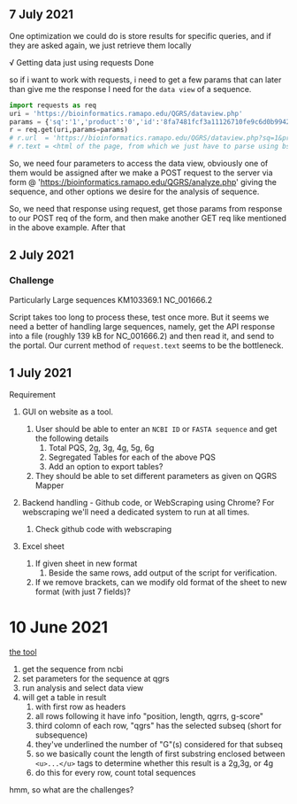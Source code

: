 ## 7 July 2021
One optimization we could do is store results for specific queries, and if they are asked again, we just retrieve them locally

√ Getting data just using requests Done

so if i want to work with requests, i need to get a few params that can later than give me the response I need for the `data view` of a sequence. 

```py
import requests as req
uri = 'https://bioinformatics.ramapo.edu/QGRS/dataview.php'
params = {'sq':'1','product':'0','id':'8fa7481fcf3a11126710fe9c6d0b9942','overlaps':'0'}
r = req.get(uri,params=params)
# r.url  = 'https://bioinformatics.ramapo.edu/QGRS/dataview.php?sq=1&product=0&id=8fa7481fcf3a11126710fe9c6d0b9942&overlaps=0'
# r.text = <html of the page, from which we just have to parse using bs4/xpath or something>
```

So, we need four parameters to access the data view, obviously one of them would be assigned after we make a POST request to the server via form @ 'https://bioinformatics.ramapo.edu/QGRS/analyze.php' giving the sequence, and other options we desire for the analysis of sequence. 

So, we need that response using request, get those params from response to our POST req of the form, and then make another GET req like mentioned in the above example. After that




## 2 July  2021

### Challenge
Particularly Large sequences
		KM103369.1
		NC_001666.2

Script takes too long to process these, test once more. But it seems we need a better of handling large sequences, namely, get the API response into a file (roughly 139 kB for NC_001666.2) and then read it, and send to the portal. Our current method of `request.text` seems to be the bottleneck.


## 1 July 2021

Requirement

1. GUI on website as a tool.
	1. User should be able to enter an `NCBI ID` or `FASTA sequence` and get the following details
		1. Total PQS, 2g, 3g, 4g, 5g, 6g
		2. Segregated Tables for each of the above PQS
		3. Add an option to export tables?
	2. They should be able to set different parameters as given on QGRS Mapper
	
2. Backend handling - Github code, or WebScraping using Chrome? For webscraping we'll need a dedicated system to run at all times.
	1. Check github code with webscraping 
	

3. Excel sheet
	1. If given sheet in new format
		1. Beside the same rows, add output of the script for verification.
	2. If we remove brackets, can we modify old format of the sheet to new format  (with just 7 fields)?



# 10 June 2021
<!-- we can do this  -->

[the tool](https://bioinformatics.ramapo.edu/QGRS/analyze.php)

1. get the sequence from ncbi
2. set parameters for the sequence at qgrs
3. run analysis and select data view
4. will get a table in result 
   1. with first row as headers
   2. all rows following it have info "position, length, qgrrs, g-score"
   3. third colomn of each row, "qgrs" has the selected subseq (short for subsequence)
   4. they've underlined the number of "G"(s) considered for that subseq
   5. so we basically count the length of first substring enclosed between `<u>...</u>` tags to determine whether this result is a 2g,3g, or 4g
   6. do this for every row, count total sequences


hmm, so what are the challenges?
